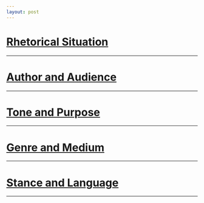 ```yaml
---
layout: post
---
```


# [Rhetorical Situation](https://owl.purdue.edu/owl/general_writing/academic_writing/rhetorical_situation/index.html)
------
# [Author and Audience](https://owl.purdue.edu/owl/general_writing/academic_writing/rhetorical_situation/author_and_audience.html)
------
# [Tone and Purpose](https://owl.purdue.edu/owl/english_as_a_second_language/esl_students/audience_considerations_for_esl_writers/tone_and_purpose.html)
------
# [Genre and Medium](https://owl.purdue.edu/owl/subject_specific_writing/professional_technical_writing/business_writing_for_administrative_and_clerical_staff/genre_and_medium.html)
------
# [Stance and Language](https://owl.purdue.edu/owl/subject_specific_writing/professional_technical_writing/business_writing_for_administrative_and_clerical_staff/genre_and_medium.html)
------

